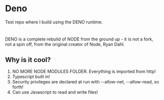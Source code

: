# Deno
Test repo where I build using the DENO runtime.
#
DENO is a complete rebuild of NODE from the ground up - it is not a fork, not a spin off, from the original creator of Node, Ryan Dahl.
## Why is it cool?
1. NO MORE NODE MODULES FOLDER. Everything is imported from http!
2. Typescript built in!
3. Security privileges are declared at run with --allow-net, --allow-read, so forth!
4. Can use Javascript to read and write files!


